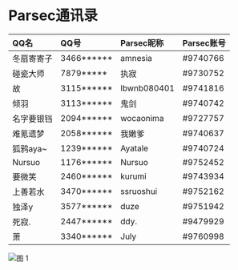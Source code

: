 # Parsec通讯录

| QQ名       | QQ号       | Parsec昵称  | Parsec账号 |
| :--------- | :--------- | :---------- | :--------- |
| 冬扇寄寄子 | 3466****** | amnesia     | #9740766   |
| 碰瓷大师   | 7879*****  | 执寂        | #9730752   |
| 故         | 3115****** | lbwnb080401 | #9741816   |
| 倾羽       | 3113****** | 鬼剑        | #9740742   |
| 名字要银铛 | 2094****** | wocaonima   | #9727757   |
| 难氪遗梦   | 2058****** | 我嫩爹      | #9740637   |
| 狐鸦aya~   | 1239****** | Ayatale     | #9740724   |
| Nursuo     | 1176****** | Nursuo      | #9752452   |
| 要微笑     | 2460****** | kurumi      | #9743934   |
| 上善若水   | 3470****** | ssruoshui   | #9752162   |
| 独泽y      | 3577****** | duze        | #9751942   |
| 死寂.      | 2447****** | ddy.        | #9479929   |
| 萧         | 3340****** | July        | #9760998   |

![图 1](https://ayatale.coding.net/p/picbed/d/file/git/raw/master/42606b95537c039ae67472bde724595017346f30e20a8f03d3bdbccf101a9b6b.png)  
